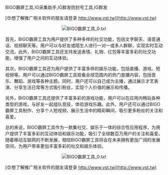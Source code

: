 BIGO霸屏工具,IG采集助手,IG群发防封号工具,IG群发

[😍想了解推广相关软件的朋友请登录 http://www.vst.tw](http://www.vst.tw)

 <center><img src="https://vst.tw/MP4/tuiguang/png/6.png" alt="BIGO霸屏工具_0.txt"></center>

首先，BIGO霸屏工具为用户提供了多种多样的社交功能，包括文字聊天、语音通话、视频聊天等。用户可以与好友或陌生人进行一对一或多人群聊，实现实时互动交流。此外，BIGO霸屏工具还支持发送表情、礼物、红包等丰富多彩的社交功能，增强了用户之间的互动体验。

其次，BIGO霸屏工具还为用户提供了丰富多样的娱乐功能，包括直播、游戏、短视频等。用户可以通过BIGO霸屏工具观看全球范围内的热门直播内容，包括音乐、舞蹈、游戏等各种主题。同时，用户还可以自己成为主播，通过展示才艺表演、分享生活日常等方式吸引粉丝，实现个人价值的展示和传播。

另外，BIGO霸屏工具还提供了丰富多彩的游戏功能，用户可以在应用内畅玩各种类型的游戏，与好友一起组队竞技，体验游戏乐趣。此外，用户还可以通过BIGO霸屏工具制作、分享个人短视频，展示生活中的精彩瞬间，吸引更多粉丝的关注和喜爱。

总的来说，BIGO霸屏工具作为一款集社交、娱乐于一体的综合性应用程序，为用户提供了丰富多彩的互动体验和娱乐功能，吸引了全球数百万用户的关注和喜爱。随着移动互联网的不断发展，相信BIGO霸屏工具将会在未来拥有更加广阔的发展空间，为用户带来更加丰富多彩的社交和娱乐体验。

 <center><img src="https://vst.tw/MP4/tuiguang/png/4.png" alt="BIGO霸屏工具_0.txt"></center>

[😍想了解推广相关软件的朋友请登录 http://www.vst.tw](http://www.vst.tw)



